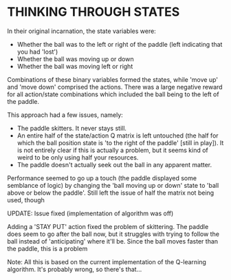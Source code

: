 # THINKING THROUGH STATES

In their original incarnation, the state variables were:
- Whether the ball was to the left or right of the paddle (left indicating that you had 'lost')
- Whether the ball was moving up or down
- Whether the ball was moving left or right

Combinations of these binary variables formed the states, while 'move up' and 'move down' comprised the actions. There was a large negative reward for all action/state combinations which included the ball being to the left of the paddle.

This approach had a few issues, namely:
- The paddle skitters.  It never stays still.
- An entire half of the state/action Q matrix is left untouched (the half for which the ball position state is 'to the right of the paddle' [still in play]).  It is not entirely clear if this is actually a problem, but it seems kind of weird to be only using half your resources.
- The paddle doesn't actually seek out the ball in any apparent matter.

Performance seemed to go up a touch (the paddle displayed some semblance of logic) by changing the 'ball moving up or down' state to 'ball above or below the paddle'.  Still left the issue of half the matrix not being used, though

UPDATE: Issue fixed (implementation of algorithm was off)

Adding a 'STAY PUT' action fixed the problem of skittering.
The paddle does seem to go after the ball now, but it struggles with trying to follow the ball instead of 'anticipating' where it'll be.  Since the ball moves faster than the paddle, this is a problem


Note: All this is based on the current implementation of the Q-learning algorithm.  It's probably wrong, so there's that...
		
